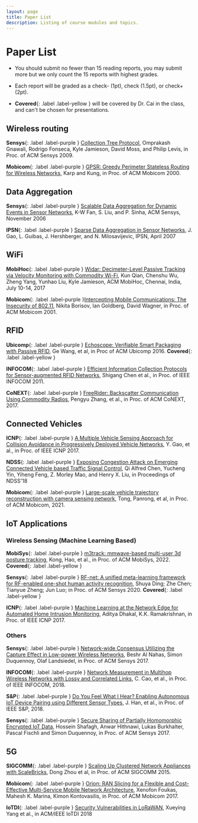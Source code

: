 ```yaml
---
layout: page
title: Paper List
description: Listing of course modules and topics.
---
```


# Paper List

- You should submit no fewer than 15 reading reports, you may submit more but we only count the 15 reports with highest grades. 

- Each report will be graded as a check- (1pt), check (1.5pt), or check+ (2pt).

- **Covered**{: .label .label-yellow } will be covered by Dr. Cai in the class, and can't be chosen for presentations. 



## Wireless routing 

**Sensys**{: .label .label-purple } [Collection Tree Protocol](https://drive.google.com/file/d/1lE4w6TdNJOU7_-0ZMznsa47vE2zaN5sx/view?usp=sharing), Omprakash Gnawali, Rodrigo Fonseca, Kyle Jamieson, David Moss, and Philip Levis, in Proc. of ACM Sensys 2009.

**Mobicom**{: .label .label-purple }  [GPSR: Greedy Perimeter Stateless Routing for Wireless Networks](https://drive.google.com/file/d/139YQJ6YxIn_dDxdhYczZ3-DZm_gqhsoW/view?usp=sharing), Karp and Kung, in Proc. of ACM Mobicom 2000.

 

## Data Aggregation  

**Sensys**{: .label .label-purple } [Scalable Data Aggregation for Dynamic Events in Sensor Networks](https://drive.google.com/file/d/1ZhH-5I9IsiX5wJl6MjOyuMRAUMGuD0iw/view?usp=sharing), K-W Fan, S. Liu, and P. Sinha, ACM Sensys, November 2006

**IPSN**{: .label .label-purple } [Sparse Data Aggregation in Sensor Networks](https://drive.google.com/file/d/114F6QUKstoG6W5eXzqs_YrWYKQE1FOL-/view?usp=sharing), J. Gao, L. Guibas, J. Hershberger, and N. Milosavijevic, IPSN, April 2007

 

## WiFi

**MobiHoc**{: .label .label-purple } [Widar: Decimeter-Level Passive Tracking via Velocity Monitoring with Commodity Wi-Fi](https://drive.google.com/file/d/1pCOGpqtsajq-1Pv4WXFqe2dCgCgq6H2V/view?usp=sharing), Kun Qian, Chenshu Wu, Zheng Yang, Yunhao Liu, Kyle Jamieson, ACM MobiHoc, Chennai, India, July 10-14, 2017

**Mobicom**{: .label .label-purple }[Intercepting Mobile Communications: The Insecurity of 802.11](https://drive.google.com/file/d/19LpXAhdIDWHFyGJtq7q5gx1brXcfFgj_/view?usp=sharing), Nikita Borisov, Ian Goldberg, David Wagner, in Proc. of ACM Mobicom 2001. 



## RFID

**Ubicomp**{: .label .label-purple } [Echoscope: Verifiable Smart Packaging with Passive RFID](https://drive.google.com/file/d/1zeQ8Eo7w4OpRLlOmoDawe37ZkLGztws5/view?usp=sharing), Ge Wang, et al, in Proc of ACM Ubicomp 2016. **Covered**{: .label .label-yellow }

**INFOCOM**{: .label .label-purple } [Efficient Information Collection Protocols for Sensor-augmented RFID Networks](https://drive.google.com/file/d/1b0VTHx9HzKa9y4T12-xk5lTZwvyVBwAb/view?usp=sharing), Shigang Chen et al., in Proc. of IEEE INFOCOM 2011. 

**CoNEXT**{: .label .label-purple } [FreeRider: Backscatter Communication Using Commodity Radios](https://dl.acm.org/doi/10.1145/3143361.3143374), Pengyu Zhang, et al., in Proc. of ACM CoNEXT, 2017.




## Connected Vehicles

**ICNP**{: .label .label-purple } [A Multiple Vehicle Sensing Approach for Collision Avoidance in Progressively Deployed Vehicle Networks](https://drive.google.com/file/d/1_Vhmt5BFJxw_9hncXO3RVIzQiM4RAzH3/view?usp=sharing), Y. Gao, et al., in Proc. of IEEE ICNP 2017. 

**NDSS**{: .label .label-purple } [Exposing Congestion Attack on Emerging Connected Vehicle based Traffic Signal Control](https://drive.google.com/file/d/1bBT9lT6nzR6eiec9L62TIIQ4rtOCkM15/view?usp=sharing), Qi Alfred Chen, Yucheng Yin, Yiheng Feng, Z. Morley Mao, and Henry X. Liu, in Proceedings of NDSS'18

**Mobicom**{: .label .label-purple } [Large-scale vehicle trajectory reconstruction with camera sensing network](https://dl.acm.org/doi/pdf/10.1145/3447993.3448617), Tong, Panrong, et al, in Proc. of ACM Mobicom, 2021.




## IoT Applications

### Wireless Sensing (Machine Learning Based)

**MobiSys**{: .label .label-purple } [m3track: mmwave-based multi-user 3d posture tracking](https://dl.acm.org/doi/pdf/10.1145/3498361.3538926), Kong, Hao, et al., in Proc. of ACM MobiSys, 2022. **Covered**{: .label .label-yellow }

**Sensys**{: .label .label-purple } [RF-net: A unified meta-learning framework for RF-enabled one-shot human activity recognition](https://dl.acm.org/doi/pdf/10.1145/3384419.3430735), Shuya Ding; Zhe Chen; Tianyue Zheng; Jun Luo; in Proc. of ACM Sensys 2020. **Covered**{: .label .label-yellow }

**ICNP**{: .label .label-purple } [Machine Learning at the Network Edge for Automated Home Intrusion Monitoring](https://drive.google.com/file/d/1USCMvk6E4FiRpkcFWAHAv6N0fqthrAsI/view?usp=sharing), Aditya Dhakal, K.K. Ramakrishnan, in Proc. of IEEE ICNP 2017. 

### Others

**Sensys**{: .label .label-purple } [Network-wide Consensus Utilizing the Capture Effect in Low-power Wireless Networks](https://drive.google.com/file/d/1amSaLtoyBRFr2D_ak9H2ckGPXtQ9C1Gp/view?usp=sharing), Beshr Al Nahas, Simon Duquennoy, Olaf Landsiedel, in Proc. of ACM Sensys 2017. 

**INFOCOM**{: .label .label-purple } [Network Measurement in Multihop Wireless Networks with Lossy and Correlated Links](https://drive.google.com/file/d/1HKD3HeT0CnQd6pIhmS71RFNxjxRAfBKr/view?usp=sharing), C. Cao, et al., in Proc. of IEEE INFOCOM, 2018.

**S&P**{: .label .label-purple } [Do You Feel What I Hear? Enabling Autonomous IoT Device Pairing using Different Sensor Types](https://drive.google.com/file/d/1e2dvjO-2oiW-spTknJOkkew2oDkjGu-8/view?usp=sharing), J. Han, et al., in Proc. of IEEE S&P, 2018.

**Sensys**{: .label .label-purple } [Secure Sharing of Partially Homomorphic Encrypted IoT Data](https://drive.google.com/file/d/1hIvwbzARVqKsUgBLP0tZNbRrXhZ69iQH/view?usp=sharing), Hossein Shafagh, Anwar Hithnawi, Lukas Burkhalter, Pascal Fischli and Simon Duquennoy,  in Proc. of ACM Sensys 2017. 




## 5G

**SIGCOMM**{: .label .label-purple } [Scaling Up Clustered Network Appliances with ScaleBricks](https://drive.google.com/file/d/1q6NsKt1iaOqyxomuVENsZK_UUka5F52b/view?usp=sharing), Dong Zhou et al, in  Proc. of ACM SIGCOMM 2015. 

**Mobicom**{: .label .label-purple } [Orion: RAN Slicing for a Flexible and Cost-Effective Multi-Service Mobile Network Architecture](https://drive.google.com/file/d/19Eplxk3UF7W9lS40yX7ke5wpOa6E0VUG/view?usp=sharing), Xenofon Foukas, Mahesh K. Marina, Kimon Kontovasilis, in Proc. of ACM Mobicom 2017. 

**IoTDI**{: .label .label-purple } [Security Vulnerabilities in LoRaWAN](https://drive.google.com/file/d/1GI0Wsg8RO7HrpW4084WgyjKpWJm04-fo/view?usp=sharing), Xueying Yang et al., in ACM/IEEE IoTDI 2018
